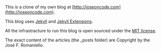 This is a clone of my own blog at [http://joseoncode.com](http://joseoncode.com).

This blog uses [Jekyll](https://github.com/mojombo/jekyll) and [Jekyll Extensions](http://rfelix.com/2010/01/19/jekyll-extensions-minus-equal-pain/).

All the infrastracture to run this blog is open sourced under the [MIT license](http://www.opensource.org/licenses/mit-license.php).

The exact content of the articles (the _posts folder) are Copyright by the José F. Romaniello.